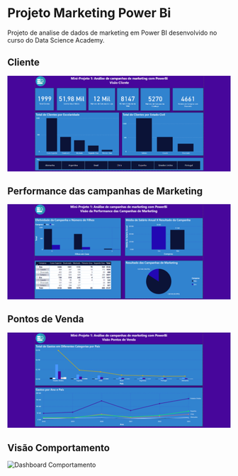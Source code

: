 # Projeto Marketing Power Bi
 Projeto de analise de dados de marketing em Power BI desenvolvido no curso do Data Science Academy.

 ## Cliente
 <img src="Imagens/Cliente.png" alt="" srcset="">

 ## Performance das campanhas de Marketing
 ![Dashboard Performance](Imagens\Performance-das-campanhas-de-marketing.png)

## Pontos de Venda
![Dashboard Pontos de venda](Imagens\Pontos-de-Venda.png)

## Visão Comportamento
![Dashboard Comportamento](Imagens\Visão-Comportamento.png)